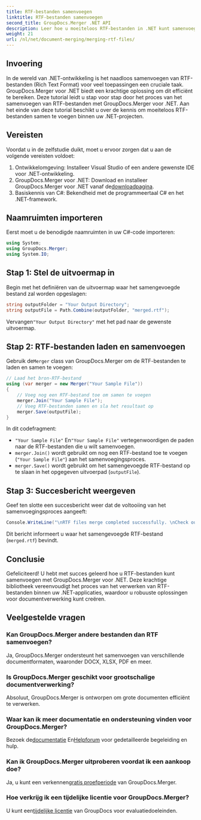 ```yaml
---
title: RTF-bestanden samenvoegen
linktitle: RTF-bestanden samenvoegen
second_title: GroupDocs.Merger .NET API
description: Leer hoe u moeiteloos RTF-bestanden in .NET kunt samenvoegen met GroupDocs.Merger voor een naadloze documentverwerking.
weight: 21
url: /nl/net/document-merging/merging-rtf-files/
---
```

## Invoering
In de wereld van .NET-ontwikkeling is het naadloos samenvoegen van RTF-bestanden (Rich Text Format) voor veel toepassingen een cruciale taak. GroupDocs.Merger voor .NET biedt een krachtige oplossing om dit efficiënt te bereiken. Deze tutorial leidt u stap voor stap door het proces van het samenvoegen van RTF-bestanden met GroupDocs.Merger voor .NET. Aan het einde van deze tutorial beschikt u over de kennis om moeiteloos RTF-bestanden samen te voegen binnen uw .NET-projecten.
## Vereisten
Voordat u in de zelfstudie duikt, moet u ervoor zorgen dat u aan de volgende vereisten voldoet:
1. Ontwikkelomgeving: Installeer Visual Studio of een andere gewenste IDE voor .NET-ontwikkeling.
2.  GroupDocs.Merger voor .NET: Download en installeer GroupDocs.Merger voor .NET vanaf de[downloadpagina](https://releases.groupdocs.com/merger/net/).
3. Basiskennis van C#: Bekendheid met de programmeertaal C# en het .NET-framework.

## Naamruimten importeren
Eerst moet u de benodigde naamruimten in uw C#-code importeren:
```csharp
using System; 
using GroupDocs.Merger;
using System.IO;
```
## Stap 1: Stel de uitvoermap in
Begin met het definiëren van de uitvoermap waar het samengevoegde bestand zal worden opgeslagen:
```csharp
string outputFolder = "Your Output Directory";
string outputFile = Path.Combine(outputFolder, "merged.rtf");
```
 Vervangen`"Your Output Directory"` met het pad naar de gewenste uitvoermap.
## Stap 2: RTF-bestanden laden en samenvoegen
 Gebruik de`Merger` class van GroupDocs.Merger om de RTF-bestanden te laden en samen te voegen:
```csharp
// Laad het bron-RTF-bestand
using (var merger = new Merger("Your Sample File"))
{
    // Voeg nog een RTF-bestand toe om samen te voegen
    merger.Join("Your Sample File");
    // Voeg RTF-bestanden samen en sla het resultaat op
    merger.Save(outputFile);
}
```
In dit codefragment:
- `"Your Sample File"` En`"Your Sample File"` vertegenwoordigen de paden naar de RTF-bestanden die u wilt samenvoegen.
- `merger.Join()` wordt gebruikt om nog een RTF-bestand toe te voegen (`"Your Sample File"`) aan het samenvoegingsproces.
- `merger.Save()` wordt gebruikt om het samengevoegde RTF-bestand op te slaan in het opgegeven uitvoerpad (`outputFile`).
## Stap 3: Succesbericht weergeven
Geef ten slotte een succesbericht weer dat de voltooiing van het samenvoegingsproces aangeeft:
```csharp
Console.WriteLine("\nRTF files merge completed successfully. \nCheck output in {0}", outputFolder);
```
Dit bericht informeert u waar het samengevoegde RTF-bestand (`merged.rtf`) bevindt.

## Conclusie
Gefeliciteerd! U hebt met succes geleerd hoe u RTF-bestanden kunt samenvoegen met GroupDocs.Merger voor .NET. Deze krachtige bibliotheek vereenvoudigt het proces van het verwerken van RTF-bestanden binnen uw .NET-applicaties, waardoor u robuuste oplossingen voor documentverwerking kunt creëren.

## Veelgestelde vragen
### Kan GroupDocs.Merger andere bestanden dan RTF samenvoegen?
Ja, GroupDocs.Merger ondersteunt het samenvoegen van verschillende documentformaten, waaronder DOCX, XLSX, PDF en meer.
### Is GroupDocs.Merger geschikt voor grootschalige documentverwerking?
Absoluut, GroupDocs.Merger is ontworpen om grote documenten efficiënt te verwerken.
### Waar kan ik meer documentatie en ondersteuning vinden voor GroupDocs.Merger?
 Bezoek de[documentatie](https://tutorials.groupdocs.com/merger/net/) En[Helpforum](https://forum.groupdocs.com/c/merger/32) voor gedetailleerde begeleiding en hulp.
### Kan ik GroupDocs.Merger uitproberen voordat ik een aankoop doe?
 Ja, u kunt een verkennen[gratis proefperiode](https://releases.groupdocs.com/) van GroupDocs.Merger.
### Hoe verkrijg ik een tijdelijke licentie voor GroupDocs.Merger?
 U kunt een[tijdelijke licentie](https://purchase.groupdocs.com/temporary-license/) van GroupDocs voor evaluatiedoeleinden.